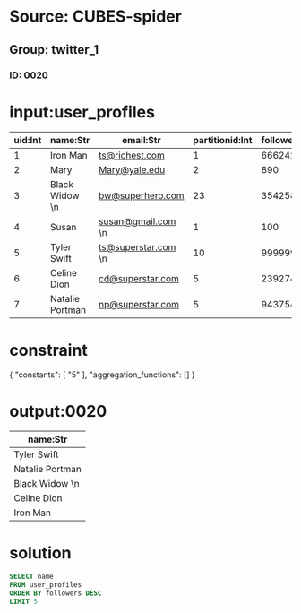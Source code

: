 # Source: CUBES-spider
## Group: twitter_1
### ID: 0020

# input:user_profiles

| uid:Int | name:Str | email:Str | partitionid:Int | followers:Int |
|---|---|---|---|---|
| 1 | Iron Man | ts@richest.com | 1 | 6662425 |
| 2 | Mary | Mary@yale.edu | 2 | 890 |
| 3 | Black Widow \n  | bw@superhero.com | 23 | 35425845 |
| 4 | Susan | susan@gmail.com \n  | 1 | 100 |
| 5 | Tyler Swift | ts@superstar.com \n  | 10 | 99999998 |
| 6 | Celine Dion | cd@superstar.com | 5 | 23927492 |
| 7 | Natalie Portman | np@superstar.com | 5 | 94375428 |

# constraint

{
  "constants": [
    "5"
  ],
  "aggregation_functions": []
}

# output:0020

| name:Str |
|---|
| Tyler Swift |
| Natalie Portman |
| Black Widow \n  |
| Celine Dion |
| Iron Man |

# solution

```sql
SELECT name
FROM user_profiles
ORDER BY followers DESC
LIMIT 5
```
